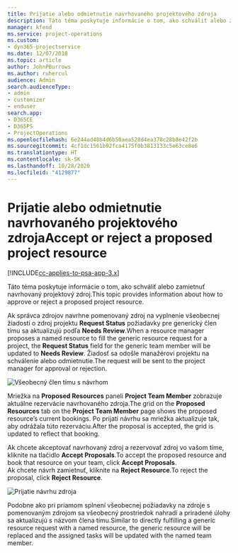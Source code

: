 ```yaml
---
title: Prijatie alebo odmietnutie navrhovaného projektového zdroja
description: Táto téma poskytuje informácie o tom, ako schváliť alebo zamietnuť navrhovaný projektový zdroj.
manager: kfend
ms.service: project-operations
ms.custom:
- dyn365-projectservice
ms.date: 12/07/2018
ms.topic: article
author: JohnPBurrows
ms.author: ruhercul
audience: Admin
search.audienceType:
- admin
- customizer
- enduser
search.app:
- D365CE
- D365PS
- ProjectOperations
ms.openlocfilehash: 6e244ad48b4d6b50aea528d4ea378c28b8e42f2b
ms.sourcegitcommit: 4cf1dc1561b92fca4175f0b3813133c5e63ce8e6
ms.translationtype: HT
ms.contentlocale: sk-SK
ms.lasthandoff: 10/28/2020
ms.locfileid: "4129877"
---
```

# <a name="accept-or-reject-a-proposed-project-resource"></a><span data-ttu-id="2b4d1-103">Prijatie alebo odmietnutie navrhovaného projektového zdroja</span><span class="sxs-lookup"><span data-stu-id="2b4d1-103">Accept or reject a proposed project resource</span></span>

[!INCLUDE[cc-applies-to-psa-app-3.x](../includes/cc-applies-to-psa-app-3x.md)]

<span data-ttu-id="2b4d1-104">Táto téma poskytuje informácie o tom, ako schváliť alebo zamietnuť navrhovaný projektový zdroj.</span><span class="sxs-lookup"><span data-stu-id="2b4d1-104">This topic provides information about how to approve or reject a proposed project resource.</span></span>

<span data-ttu-id="2b4d1-105">Ak správca zdrojov navrhne pomenovaný zdroj na vyplnenie všeobecnej žiadosti o zdroj projektu **Request Status** požiadavky pre generický člen tímu sa aktualizujú podľa **Needs Review**.</span><span class="sxs-lookup"><span data-stu-id="2b4d1-105">When a resource manager proposes a named resource to fill the generic resource request for a project, the **Request Status** field for the generic team member will be updated to **Needs Review**.</span></span> <span data-ttu-id="2b4d1-106">Žiadosť sa odošle manažérovi projektu na schválenie alebo odmietnutie.</span><span class="sxs-lookup"><span data-stu-id="2b4d1-106">The request will be sent to the project manager for approval or rejection.</span></span>

![Všeobecný člen tímu s návrhom](media/RM-how-to-19.png)

<span data-ttu-id="2b4d1-108">Mriežka na **Proposed Resources** paneli **Project Team Member** zobrazuje aktuálne rezervácie navrhovaného zdroja.</span><span class="sxs-lookup"><span data-stu-id="2b4d1-108">The grid on the **Proposed Resources** tab on the **Project Team Member** page shows the proposed resource’s current bookings.</span></span> <span data-ttu-id="2b4d1-109">Po prijatí návrhu sa mriežka aktualizuje tak, aby odrážala túto rezerváciu.</span><span class="sxs-lookup"><span data-stu-id="2b4d1-109">After the proposal is accepted, the grid is updated to reflect that booking.</span></span> 

<span data-ttu-id="2b4d1-110">Ak chcete akceptovať navrhovaný zdroj a rezervovať zdroj vo vašom tíme, kliknite na tlačidlo **Accept Proposals**.</span><span class="sxs-lookup"><span data-stu-id="2b4d1-110">To accept the proposed resource and book that resource on your team, click **Accept Proposals**.</span></span>  
<span data-ttu-id="2b4d1-111">Ak chcete návrh zamietnuť, kliknite na **Reject Resource**.</span><span class="sxs-lookup"><span data-stu-id="2b4d1-111">To reject the proposal, click **Reject Resource**.</span></span>

![Prijatie návrhu zdroja](media/RM-how-to-20.png) 

<span data-ttu-id="2b4d1-113">Podobne ako pri priamom splnení všeobecnej požiadavky na zdroje s pomenovaným zdrojom sa všeobecný prostriedok nahradí a priradené úlohy sa aktualizujú s názvom člena tímu.</span><span class="sxs-lookup"><span data-stu-id="2b4d1-113">Similar to directly fulfilling a generic resource request with a named resource, the generic resource will be replaced and the assigned tasks will be updated with the named team member.</span></span>
